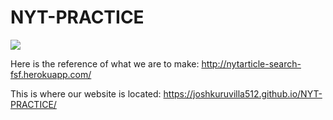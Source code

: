# NYT-PRACTICE
![](https://user-images.githubusercontent.com/57737037/71278747-0a7a4e00-231e-11ea-916e-42b4ad6e4746.png)

Here is the reference of what we are to make: http://nytarticle-search-fsf.herokuapp.com/

This is where our website is located: https://joshkuruvilla512.github.io/NYT-PRACTICE/